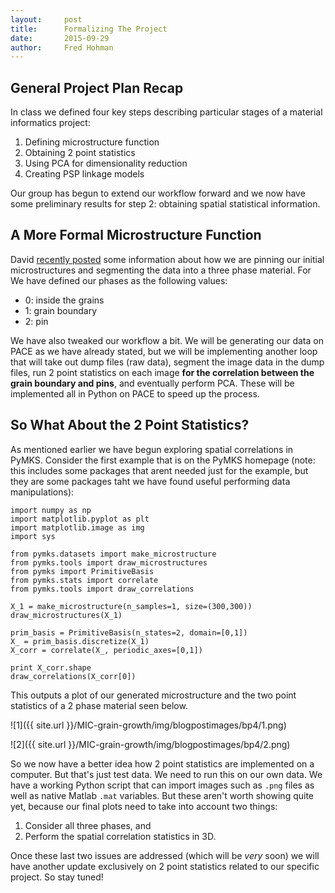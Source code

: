 ```yaml
---
layout:     post
title:      Formalizing The Project
date:       2015-09-29
author:     Fred Hohman
---
```


## General Project Plan Recap

In class we defined four key steps describing particular stages of a material informatics project:

1. Defining microstructure function
2. Obtaining 2 point statistics
3. Using PCA for dimensionality reduction
4. Creating PSP linkage models

Our group has begun to extend our workflow forward and we now have some preliminary results for step 2: obtaining spatial statistical information.

## A More Formal Microstructure Function

David [recently posted][david] some information about how we are pinning our initial microstructures and segmenting the data into a three phase material. For We have defined our phases as the following values:

* 0: inside the grains
* 1: grain boundary
* 2: pin 

We have also tweaked our workflow a bit. We will be generating our data on PACE as we have already stated, but we will be implementing another loop that will take out dump files (raw data), segment the image data in the dump files, run 2 point statistics on each image **for the correlation between the grain boundary and pins**, and eventually perform PCA. These will be implemented all in Python on PACE to speed up the process.

## So What About the 2 Point Statistics?

As mentioned earlier we have begun exploring spatial correlations in PyMKS. Consider the first example that is on the PyMKS homepage (note: this includes some packages that arent needed just for the example, but they are some packages taht we have found useful performing data manipulations):

	import numpy as np
	import matplotlib.pyplot as plt
	import matplotlib.image as img
	import sys

	from pymks.datasets import make_microstructure
	from pymks.tools import draw_microstructures
	from pymks import PrimitiveBasis
	from pymks.stats import correlate
	from pymks.tools import draw_correlations

	X_1 = make_microstructure(n_samples=1, size=(300,300))
	draw_microstructures(X_1)

	prim_basis = PrimitiveBasis(n_states=2, domain=[0,1])
	X_ = prim_basis.discretize(X_1)
	X_corr = correlate(X_, periodic_axes=[0,1])

	print X_corr.shape
	draw_correlations(X_corr[0])

This outputs a plot of our generated microstructure and the two point statistics of a 2 phase material seen below.

![1]({{ site.url }}/MIC-grain-growth/img/blogpostimages/bp4/1.png)

![2]({{ site.url }}/MIC-grain-growth/img/blogpostimages/bp4/2.png)

So we now have a better idea how 2 point statistics are implemented on a computer. But that's just test data. We need to run this on our own data. We have a working Python script that can import images such as `.png` files as well as native Matlab `.mat` variables. But these aren't worth showing quite yet, because our final plots need to take into account two things:

1. Consider all three phases, and
2. Perform the spatial correlation statistics in 3D.

Once these last two issues are addressed (which will be *very* soon) we will have another update exclusively on 2 point statistics related to our specific project. So stay tuned!

[david]: http://materials-informatics-class-fall2015.github.io/MIC-grain-growth/2015/09/28/Divide-and-conquer!/